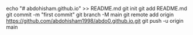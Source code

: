 echo "# abdohisham.github.io" >> README.md
git init
git add README.md
git commit -m "first commit"
git branch -M main
git remote add origin https://github.com/abdohisham1998/abdo0.github.io.git
git push -u origin main
